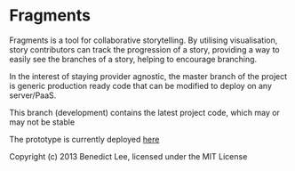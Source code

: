 # Fragments

Fragments is a tool for collaborative storytelling. By utilising visualisation, story contributors can track the
progression of a story, providing a way to easily see the branches of a story, helping to encourage branching.

In the interest of staying provider agnostic, the master branch of the project is generic production ready code 
that can be modified to deploy on any server/PaaS.

This branch (development) contains the latest project code, which may or may not be stable

The prototype is currently deployed [here](http://limitless-cliffs-8166.herokuapp.com/)

Copyright (c) 2013 Benedict Lee, licensed under the MIT License
